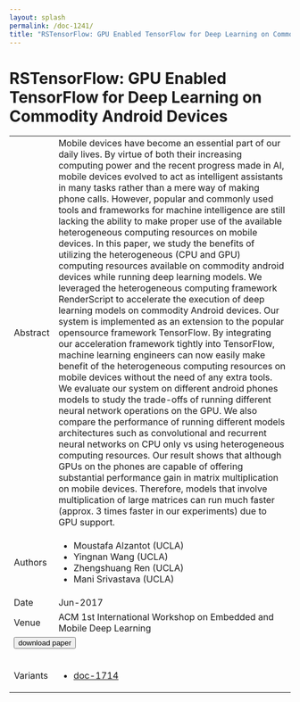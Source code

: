 ```yaml
---
layout: splash
permalink: /doc-1241/
title: "RSTensorFlow: GPU Enabled TensorFlow for Deep Learning on Commodity Android Devices"
---
```


# RSTensorFlow: GPU Enabled TensorFlow for Deep Learning on Commodity Android Devices

<table>
    <tbody>
    <tr>
        <td>Abstract</td>
        <td>Mobile devices have become an essential part of our daily lives. By virtue of both their increasing computing power and the recent progress made in AI, mobile devices evolved to act as intelligent assistants in many tasks rather than a mere way of making phone calls. However, popular and commonly used tools and frameworks for machine intelligence are still lacking the ability to make proper use of the available heterogeneous computing resources on mobile devices. In this paper, we study the benefits of utilizing the heterogeneous (CPU and GPU) computing resources available on commodity android devices while running deep learning models. We leveraged the heterogeneous computing framework RenderScript to accelerate the execution of deep learning models on commodity Android devices. Our system is implemented as an extension to the popular opensource framework TensorFlow. By integrating our acceleration framework tightly into TensorFlow, machine learning engineers can now easily make benefit of the heterogeneous computing resources on mobile devices without the need of any extra tools. We evaluate our system on different android phones models to study the trade-offs of running different neural network operations on the GPU. We also compare the performance of running different models architectures such as convolutional and recurrent neural networks on CPU only vs using heterogeneous computing resources. Our result shows that although GPUs on the phones are capable of offering substantial performance gain in matrix multiplication on mobile devices. Therefore, models that involve multiplication of large matrices can run much faster (approx. 3 times faster in our experiments) due to GPU support.</td>
    </tr>
    <tr>
        <td>Authors</td>
        <td>
            <ul>
                <li>Moustafa Alzantot (UCLA)</li>
                <li>Yingnan Wang (UCLA)</li>
                <li>Zhengshuang Ren (UCLA)</li>
                <li>Mani Srivastava (UCLA)</li>
            </ul>
        </td>
    </tr>
    <tr>
        <td>Date</td>
        <td>Jun-2017</td>
    </tr>
    <tr>
        <td>Venue</td>
        <td>ACM 1st International Workshop on Embedded and Mobile Deep Learning</td>
    </tr>
        <tr>
            <td colspan="2">
                <form method="get" action="https://ibm.box.com/v/doc-1241-paper">
                    <button type="submit">download paper</button>
                </form>
            </td>
        </tr>
        <tr>
            <td>Variants</td>
            <td>
                <ul>
                    <li><a href="\doc-1714\">doc-1714</a></li>
                </ul>
            </td>
        </tr>
    </tbody>
</table>
